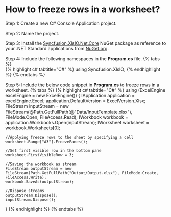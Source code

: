 # How to freeze rows in a worksheet?

Step 1: Create a new C# Console Application project.

Step 2: Name the project.

Step 3: Install the [Syncfusion.XlsIO.Net.Core](https://www.nuget.org/packages/Syncfusion.XlsIO.Net.Core) NuGet package as reference to your .NET Standard applications from [NuGet.org](https://www.nuget.org).

Step 4: Include the following namespaces in the **Program.cs** file.
{% tabs %}  
{% highlight c# tabtitle="C#" %}
using Syncfusion.XlsIO;
{% endhighlight %}
{% endtabs %}  

Step 5: Include the below code snippet in **Program.cs** to freeze rows in a worksheet.
{% tabs %}
{% highlight c# tabtitle="C#" %}
using (ExcelEngine excelEngine = new ExcelEngine())
{
	IApplication application = excelEngine.Excel;
	application.DefaultVersion = ExcelVersion.Xlsx;
	FileStream inputStream = new FileStream(@Path.GetFullPath(@"Data/InputTemplate.xlsx"), FileMode.Open, FileAccess.Read);
	IWorkbook workbook = application.Workbooks.Open(inputStream);
	IWorksheet worksheet = workbook.Worksheets[0];

	//Applying freeze rows to the sheet by specifying a cell
	worksheet.Range["A3"].FreezePanes();

	//Set first visible row in the bottom pane
	worksheet.FirstVisibleRow = 3;

	//Saving the workbook as stream
	FileStream outputStream = new FileStream(Path.GetFullPath("Output/Output.xlsx"), FileMode.Create, FileAccess.Write);
	workbook.SaveAs(outputStream);

	//Dispose streams
	outputStream.Dispose();
	inputStream.Dispose();
}
{% endhighlight %}
{% endtabs %}